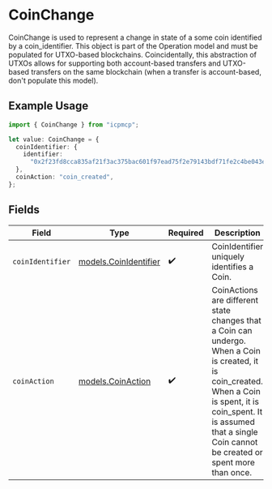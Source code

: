 # CoinChange

CoinChange is used to represent a change in state of a some coin identified by a coin_identifier. This object is part of the Operation model and must be populated for UTXO-based blockchains. Coincidentally, this abstraction of UTXOs allows for supporting both account-based transfers and UTXO-based transfers on the same blockchain (when a transfer is account-based, don't populate this model).

## Example Usage

```typescript
import { CoinChange } from "icpmcp";

let value: CoinChange = {
  coinIdentifier: {
    identifier:
      "0x2f23fd8cca835af21f3ac375bac601f97ead75f2e79143bdf71fe2c4be043e8f:1",
  },
  coinAction: "coin_created",
};
```

## Fields

| Field                                                                                                                                                                                                                            | Type                                                                                                                                                                                                                             | Required                                                                                                                                                                                                                         | Description                                                                                                                                                                                                                      |
| -------------------------------------------------------------------------------------------------------------------------------------------------------------------------------------------------------------------------------- | -------------------------------------------------------------------------------------------------------------------------------------------------------------------------------------------------------------------------------- | -------------------------------------------------------------------------------------------------------------------------------------------------------------------------------------------------------------------------------- | -------------------------------------------------------------------------------------------------------------------------------------------------------------------------------------------------------------------------------- |
| `coinIdentifier`                                                                                                                                                                                                                 | [models.CoinIdentifier](../models/coinidentifier.md)                                                                                                                                                                             | :heavy_check_mark:                                                                                                                                                                                                               | CoinIdentifier uniquely identifies a Coin.                                                                                                                                                                                       |
| `coinAction`                                                                                                                                                                                                                     | [models.CoinAction](../models/coinaction.md)                                                                                                                                                                                     | :heavy_check_mark:                                                                                                                                                                                                               | CoinActions are different state changes that a Coin can undergo. When a Coin is created, it is coin_created. When a Coin is spent, it is coin_spent. It is assumed that a single Coin cannot be created or spent more than once. |